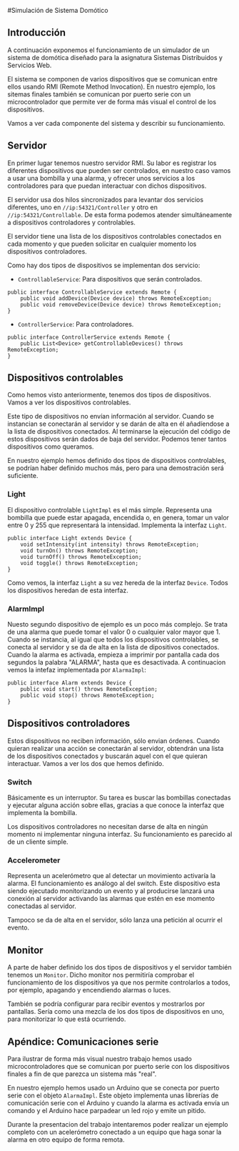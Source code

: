 #Simulación de Sistema Domótico

## Introducción
A continuación exponemos el funcionamiento de un simulador de un sistema de domótica diseñado para la asignatura Sistemas Distribuidos y Servicios Web.

El sistema se componen de varios dispositivos que se comunican entre ellos usando RMI (Remote Method Invocation). En nuestro ejemplo, los sitemas finales también se comunican por puerto serie con un microcontrolador que permite ver de forma más visual el control de los dispositivos.

Vamos a ver cada componente del sistema y describir su funcionamiento.

## Servidor

En primer lugar tenemos nuestro servidor RMI. Su labor es registrar los diferentes dispositivos que pueden ser controlados, en nuestro caso vamos a usar una bombilla y una alarma, y ofrecer unos servicios a los controladores para que puedan interactuar con dichos dispositivos.

El servidor usa dos hilos sincronizados para levantar dos servicios diferentes, uno en `//ip:54321/Controller` y otro en `//ip:54321/Controllable`. De esta forma podemos atender simultáneamente a dispositivos controladores y controlables.

El servidor tiene una lista de los dispositivos controlables conectados en cada momento y que pueden solicitar en cualquier momento los dispositivos controladores.

Como hay dos tipos de dispositivos se implementan dos servicio:

- `ControllableService`: Para dispositivos que serán controlados.
```
public interface ControllableService extends Remote {
	public void addDevice(Device device) throws RemoteException;
	public void removeDevice(Device device) throws RemoteException;
}
```
- `ControllerService`: Para controladores.
```
public interface ControllerService extends Remote {
	public List<Device> getControllableDevices() throws RemoteException;
}
```

## Dispositivos controlables

Como hemos visto anteriormente, tenemos dos tipos de dispositivos. Vamos a ver los dispositivos controlables.

Este tipo de dispositivos no envían información al servidor. Cuando se instancian se conectarán al servidor y se darán de alta en él añadíendose a la lista de dispositivos conectados. Al terminarse la ejecución del código de estos dispositivos serán dados de baja del servidor. Podemos tener tantos dispositivos como queramos.

En nuestro ejemplo hemos definido dos tipos de dispositivos controlables, se podrían haber definido muchos más, pero para una demostración será suficiente.

### Light

El dispositivo controlable `LightImpl` es el más simple. Representa una bombilla que puede estar apagada, encendida o, en genera, tomar un valor entre 0 y 255 que representará la intensidad. Implementa la interfaz `Light`.
```
public interface Light extends Device {
	void setIntensity(int intensity) throws RemoteException;
	void turnOn() throws RemoteException;
	void turnOff() throws RemoteException;
	void toggle() throws RemoteException;
}
```
Como vemos, la interfaz `Light` a su vez hereda de la interfaz `Device`. Todos los dispositivos heredan de esta interfaz.

### AlarmImpl

Nuesto segundo dispositivo de ejemplo es un poco más complejo. Se trata de una alarma que puede tomar el valor 0 o cualquier valor mayor que 1. Cuando se instancia, al igual que todos los dispositivos controlables, se conecta al servidor y se da de alta en la lista de dipositivos conectados. 
Cuando la alarma es activada, empieza a imprimir por pantalla cada dos segundos la palabra "ALARMA", hasta que es desactivada. A continuacion vemos la intefaz implementada por `AlarmaImpl`:
```
public interface Alarm extends Device {
	public void start() throws RemoteException;
	public void stop() throws RemoteException;
}
```

## Dispositivos controladores

Estos dispositivos no reciben información, sólo envian órdenes. Cuando quieran realizar una acción se conectarán al servidor, obtendrán una lista de los dispositivos conectados y buscarán aquel con el que quieran interactuar. Vamos a ver los dos que hemos definido.

### Switch

Básicamente es un interruptor. Su tarea es buscar las bombillas conectadas y ejecutar alguna acción sobre ellas, gracias a que conoce la interfaz que implementa la bombilla.

Los dispositivos controladores no necesitan darse de alta en ningún momento ni implementar ninguna interfaz. Su funcionamiento es parecido al de un cliente simple.

### Accelerometer

Representa un acelerómetro que al detectar un movimiento activaría la alarma. El funcionamiento es análogo al del switch. Este dispositivo esta siendo ejecutado monitorizando un evento y al producirse lanzará una conexión al servidor activando las alarmas que estén en ese momento conectadas al servidor.

Tampoco se da de alta en el servidor, sólo lanza una petición al ocurrir el evento.

## Monitor
A parte de haber definido los dos tipos de dispositivos y el servidor también tenemos un `Monitor`. Dicho monitor nos permitiría comprobar el funcionamiento de los dispositivos ya que nos permite controlarlos a todos, por ejemplo, apagando y encendiendo alarmas  o luces.

También se podría configurar para recibir eventos y mostrarlos por pantallas. Sería como una mezcla de los dos tipos de dispositivos en uno, para monitorizar lo que está ocurriendo.

## Apéndice: Comunicaciones serie
Para ilustrar de forma más visual nuestro trabajo hemos usado microcontroladores que se comunican por puerto serie con los dispositivos finales a fin de que parezca un sistema más "real".

En nuestro ejemplo hemos usado un Arduino que se conecta por puerto serie con el objeto `AlarmaImpl`. Este objeto implementa unas librerías de comunicación serie con el Arduino y cuando la alarma es activada envía un comando y el Arduino hace parpadear un led rojo y emite un pitido.

Durante la presentacion del trabajo intentaremos poder realizar un ejemplo completo con un acelerómetro conectado a un equipo que haga sonar la alarma en otro equipo de forma remota.

